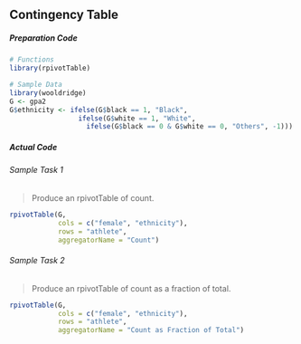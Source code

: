 ## Contingency Table
##### Preparation Code
```r
# Functions
library(rpivotTable)

# Sample Data
library(wooldridge)
G <- gpa2
G$ethnicity <- ifelse(G$black == 1, "Black",
                 ifelse(G$white == 1, "White",
                   ifelse(G$black == 0 & G$white == 0, "Others", -1)))
```
##### Actual Code
###### Sample Task 1
>Produce an rpivotTable of count.
```r
rpivotTable(G,
            cols = c("female", "ethnicity"),
            rows = "athlete",
            aggregatorName = "Count")
```
###### Sample Task 2
>Produce an rpivotTable of count as a fraction of total.
```r
rpivotTable(G,
            cols = c("female", "ethnicity"),
            rows = "athlete",
            aggregatorName = "Count as Fraction of Total")
```
